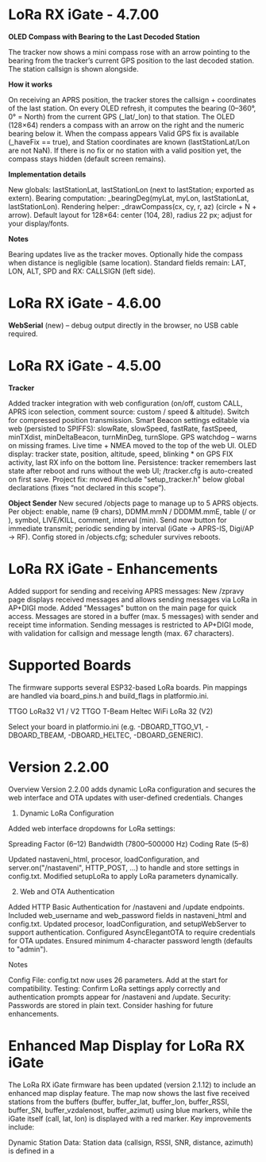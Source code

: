 # LoRa RX iGate - 4.7.00
**OLED Compass with Bearing to the Last Decoded Station**

The tracker now shows a mini compass rose with an arrow pointing to the bearing from the tracker’s current GPS position to the last decoded station. The station callsign is shown alongside.

**How it works**

On receiving an APRS position, the tracker stores the callsign + coordinates of the last station.
On every OLED refresh, it computes the bearing (0–360°, 0° = North) from the current GPS (_lat/_lon) to that station.
The OLED (128×64) renders a compass with an arrow on the right and the numeric bearing below it.
When the compass appears
Valid GPS fix is available (_haveFix == true), and
Station coordinates are known (lastStationLat/Lon are not NaN).
If there is no fix or no station with a valid position yet, the compass stays hidden (default screen remains).

**Implementation details**

New globals: lastStationLat, lastStationLon (next to lastStation; exported as extern).
Bearing computation: _bearingDeg(myLat, myLon, lastStationLat, lastStationLon).
Rendering helper: _drawCompass(cx, cy, r, az) (circle + N + arrow).
Default layout for 128×64: center (104, 28), radius 22 px; adjust for your display/fonts.

**Notes**

Bearing updates live as the tracker moves.
Optionally hide the compass when distance is negligible (same location).
Standard fields remain: LAT, LON, ALT, SPD and RX: CALLSIGN (left side).

# LoRa RX iGate - 4.6.00
**WebSerial** (new) – debug output directly in the browser, no USB cable required.

# LoRa RX iGate - 4.5.00
**Tracker**

Added tracker integration with web configuration (on/off, custom CALL, APRS icon selection, comment source: custom / speed & altitude).
Switch for compressed position transmission.
Smart Beacon settings editable via web (persisted to SPIFFS): slowRate, slowSpeed, fastRate, fastSpeed, minTXdist, minDeltaBeacon, turnMinDeg, turnSlope.
GPS watchdog – warns on missing frames.
Live time + NMEA moved to the top of the web UI.
OLED display: tracker state, position, altitude, speed, blinking * on GPS FIX activity, last RX info on the bottom line.
Persistence: tracker remembers last state after reboot and runs without the web UI; /tracker.cfg is auto-created on first save.
Project fix: moved #include "setup_tracker.h" below global declarations (fixes “not declared in this scope”).

**Object Sender**
New secured /objects page to manage up to 5 APRS objects.
Per object: enable, name (9 chars), DDMM.mmN / DDDMM.mmE, table (/ or \), symbol, LIVE/KILL, comment, interval (min).
Send now button for immediate transmit; periodic sending by interval (iGate → APRS-IS, Digi/AP → RF).
Config stored in /objects.cfg; scheduler survives reboots.
# LoRa RX iGate - Enhancements

Added support for sending and receiving APRS messages:
New /zpravy page displays received messages and allows sending messages via LoRa in AP+DIGI mode.
Added "Messages" button on the main page for quick access.
Messages are stored in a buffer (max. 5 messages) with sender and receipt time information.
Sending messages is restricted to AP+DIGI mode, with validation for callsign and message length (max. 67 characters).

# Supported Boards

The firmware supports several ESP32-based LoRa boards. Pin mappings are handled via board_pins.h and build_flags in platformio.ini.

TTGO LoRa32 V1 / V2
TTGO T-Beam
Heltec WiFi LoRa 32 (V2)

Select your board in platformio.ini (e.g. -DBOARD_TTGO_V1, -DBOARD_TBEAM, -DBOARD_HELTEC, -DBOARD_GENERIC).
# Version 2.2.00
Overview
Version 2.2.00 adds dynamic LoRa configuration and secures the web interface and OTA updates with user-defined credentials.
Changes
1. Dynamic LoRa Configuration

Added web interface dropdowns for LoRa settings:

Spreading Factor (6–12)
Bandwidth (7800–500000 Hz)
Coding Rate (5–8)


Updated nastaveni_html, procesor, loadConfiguration, and server.on("/nastaveni", HTTP_POST, ...) to handle and store settings in config.txt.
Modified setupLoRa to apply LoRa parameters dynamically.

2. Web and OTA Authentication

Added HTTP Basic Authentication for /nastaveni and /update endpoints.
Included web_username and web_password fields in nastaveni_html and config.txt.
Updated procesor, loadConfiguration, and setupWebServer to support authentication.
Configured AsyncElegantOTA to require credentials for OTA updates.
Ensured minimum 4-character password length (defaults to "admin").

Notes

Config File: config.txt now uses 26 parameters. Add <admin><admin> at the start for compatibility.
Testing: Confirm LoRa settings apply correctly and authentication prompts appear for /nastaveni and /update.
Security: Passwords are stored in plain text. Consider hashing for future enhancements.
# Enhanced Map Display for LoRa RX iGate
The LoRa RX iGate firmware has been updated (version 2.1.12) to include an enhanced map display feature. The map now shows the last five received stations from the buffers (buffer, buffer_lat, buffer_lon, buffer_RSSI, buffer_SN, buffer_vzdalenost, buffer_azimut) using blue markers, while the iGate itself (call, lat, lon) is displayed with a red marker. Key improvements include:

Dynamic Station Data: Station data (callsign, RSSI, SNR, distance, azimuth) is defined in a <script> block before Leaflet initialization, ensuring compatibility with the procesor function without requiring JavaScript processing.
Preserved Functionality: All existing features (LoRa, APRS, Wi-Fi, OLED, configuration via config.txt) remain unchanged, with the map accessible in iGate mode (digi_mode = 0, digi_AP = 0).

This update improves the user interface and simplifies icon management while maintaining robust APRS and LoRa functionality. For details, see the updated map_html and procesor function in the source code.

# LoRa_RX_Igate Flasher
This is the web-based flasher for the LoRa_RX_Igate project. It allows you to flash firmware to your ESP32.
Access the flasher at: [https://ok5tvr.github.io/LoRa_RX_Igate/](https://ok5tvr.github.io/LoRa_RX_Igate/).
# LoRa_RX_Igate Update 3.8.2025
<img src="digi.png" alt="digi" align="right" width="360" style="margin-left: 20px; margin-bottom: 10px;">
LoRa RX iGate/Digi is a program for ESP32-based devices that functions as a LoRa receiver, APRS iGate, or digipeater for radio communication in the 433 MHz band. It enables the reception and processing of APRS packets, forwarding them to an APRS-IS server (in iGate mode), relaying packets (in Digi mode), or operating as a Wi-Fi access point (AP mode). The program includes a web interface for displaying received data and configuring settings, an OLED display for showing information, and support for telemetry (e.g., CPU temperature, packet count). Version 2.1.11 adds the ability to edit the configuration via the web interface at /nastaveni (settings). Main Features:

- **LoRa Packet Reception** – Captures and decodes APRS packets on **433.775 MHz**.  
- **iGate Mode** – Forwards received packets to an **APRS-IS server** via Wi-Fi.  
- **Digi Mode** – Relays APRS packets via **LoRa** with support for aliases (e.g., **WIDE1-1**, **WIDE2-2**).  
- **AP Mode** – Creates a Wi-Fi access point for configuration **without an internet connection**.  
- **Web Interface** – Displays received packets, distance, azimuth, RSSI, S/N, and configuration options (SSID, password, callsign, GPS coordinates, etc.).  
- **OLED Display** – Shows status, IP address, callsign, and program version.  
- **Telemetry** – Sends information about packet count, distance, and CPU temperature.  
- **OTA Updates** – Supports firmware updates via the **web interface**.  

# LoRa_RX_Igate Update 4.6.2023
Added sending of the status text. Examples of GPS position settings:</br>

4903.50N is 49 degrees 3 minutes 30 seconds north.
In generic format examples, the latitude is shown as the 8-character string
ddmm.hhN (i.e. degrees, minutes and hundredths of a minute north).</br>
07201.75W is 72 degrees 1 minute 45 seconds west.
In generic format examples, the longitude is shown as the 9-character string
dddmm.hhW (i.e. degrees, minutes and hundredths of a minute west).

in config.txt
</br>lon <4903.50N> </br> lat <07201.75W>

# LoRa_RX_Igate Update 3.6.2023
Version 2.1.1 is available on GitHub. This version fixes the issue with IP address assignment using the DHCP server. In the settings, the option "IP_manual <true>" corresponds to a static IP address, while "IP_manual <false>" corresponds to automatic IP address assignment.
# LoRa_RX_Igate Update 2.6.2023
With the update to version 2.1.0, the configuration from the config.txt file is fully functional. You can modify the igate settings by changing the configuration in the txt file. The desired values must be enclosed in "<>". The end of the file is marked with "!".
# LoRa_RX_Igate Update 1.6.2023
This update enables OTA updates through a web interface. The address is the IP address of the device followed by "/update". Additionally, it is possible to configure a static or DHCP-assigned address in the settings. The address will be displayed on the home screen. The configuration is done on line 44 of the code ("bool pouzitPevnouIP = true;") where false corresponds to DHCP. Preparation is underway to extract the settings from the base code using SPIFFS.h. Therefore, before the initial launch via PlatformIO, it is necessary to upload the "config.txt" file using PlatformIO --> Upload Filesystem Image.
 <b>Please perform the configuration in the source code.</b>
 
# LoRa_RX_Igate Update 28.5.2023
In the update, code for sending telemetry to the APRS network has been added. An option for decoding compressed location from an APRS packet has been included. Basic icons can be decoded from APRS packets, and they are displayed on the igate website.
# LoRa_RX_Igate Update 22.5.2023
Simple LoRa Igate. The Igate operates using the LoRa.h library. Upon receiving a packet, it undergoes editing, checking, and is subsequently sent to an APRS server. The Igate includes safeguards against communication failure via Wi-Fi and connection drops between the Igate and the server. The Igate has a web interface with a fixed IP address that can be set by modifying it in Platformio. The website displays the five most recent stations with their respective distance and azimuth. Additionally, the RSSI and S/N parameters are shown. On the OLED display, five stations with their RSSI and SN are displayed
# LoRa_RX_Igate
Simple LoRa Igate. The Igate operates using the LoRa.h library. Upon receiving a packet, it undergoes editing, verification, and is subsequently sent to an APRS server. The Igate is equipped with safeguards against communication failure via WiFi and loss of connection between the Igate and the server.
